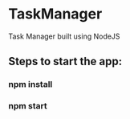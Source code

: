 # TaskManager
Task Manager built using NodeJS

## Steps to start the app:

### npm install
### npm start
